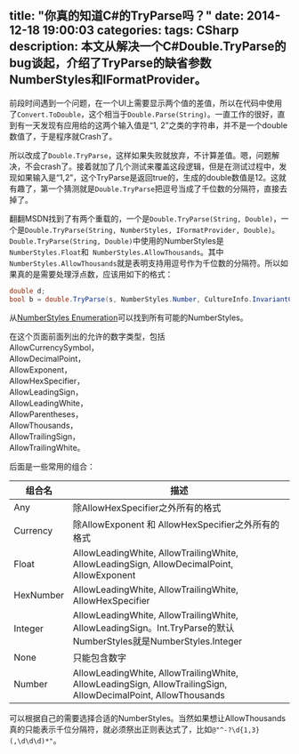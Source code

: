 title: "你真的知道C#的TryParse吗？"
date: 2014-12-18 19:00:03
categories:
tags: CSharp
description: 本文从解决一个C#Double.TryParse的bug谈起，介绍了TryParse的缺省参数NumberStyles和IFormatProvider。
---
前段时间遇到一个问题，在一个UI上需要显示两个值的差值，所以在代码中使用了`Convert.ToDouble`，这个相当于`Double.Parse(String)`。一直工作的很好，直到有一天发现有应用给的这两个输入值是“1, 2”之类的字符串，并不是一个double数值了，于是程序就Crash了。

所以改成了`Double.TryParse`，这样如果失败就放弃，不计算差值。嗯，问题解决，不会crash了。接着就加了几个测试来覆盖这段逻辑，但是在测试过程中，发现如果输入是“1,2”，这个TryParse是返回true的，生成的double数值是12。这就有趣了，第一个猜测就是`Double.TryParse`把逗号当成了千位数的分隔符，直接去掉了。

翻翻MSDN找到了有两个重载的，一个是`Double.TryParse(String, Double)`，一个是`Double.TryParse(String, NumberStyles, IFormatProvider, Double)`。`Double.TryParse(String, Double)`中使用的NumberStyles是`NumberStyles.Float`和` NumberStyles.AllowThousands`。其中` NumberStyles.AllowThousands`就是表明支持用逗号作为千位数的分隔符。所以如果真的是需要处理浮点数，应该用如下的格式：

```c#
double d;
bool b = double.TryParse(s, NumberStyles.Number, CultureInfo.InvariantCulture, out d);
```

从[NumberStyles Enumeration](http://msdn.microsoft.com/en-us/library/system.globalization.numberstyles.aspx)可以找到所有可能的NumberStyles。

在这个页面前面列出的允许的数字类型，包括  
AllowCurrencySymbol，  
AllowDecimalPoint，  
AllowExponent，  
AllowHexSpecifier，  
AllowLeadingSign，  
AllowLeadingWhite，  
AllowParentheses，  
AllowThousands，  
AllowTrailingSign，  
AllowTrailingWhite。

后面是一些常用的组合：

|组合名|描述|
|---|---|
|Any|除AllowHexSpecifier之外所有的格式|
|Currency|除AllowExponent 和 AllowHexSpecifier之外所有的格式|
|Float|AllowLeadingWhite, AllowTrailingWhite, AllowLeadingSign, AllowDecimalPoint, AllowExponent|
|HexNumber|AllowLeadingWhite, AllowTrailingWhite, AllowHexSpecifier|
|Integer|AllowLeadingWhite, AllowTrailingWhite, AllowLeadingSign。Int.TryParse的默认NumberStyles就是NumberStyles.Integer|
|None|只能包含数字|
|Number|AllowLeadingWhite, AllowTrailingWhite, AllowLeadingSign, AllowTrailingSign, AllowDecimalPoint, AllowThousands|

可以根据自己的需要选择合适的NumberStyles。当然如果想让AllowThousands真的只能表示千位分隔符，就必须祭出正则表达式了，比如`@"^-?\d{1,3}(,\d\d\d)*"`。
